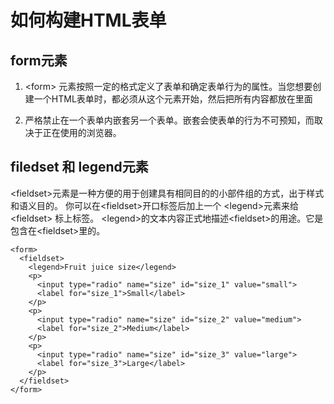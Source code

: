 # 如何构建HTML表单

## form元素

1.  \<form\> 元素按照一定的格式定义了表单和确定表单行为的属性。当您想要创建一个HTML表单时，都必须从这个元素开始，然后把所有内容都放在里面

2. 严格禁止在一个表单内嵌套另一个表单。嵌套会使表单的行为不可预知，而取决于正在使用的浏览器。

## filedset 和 legend元素

\<fieldset\>元素是一种方便的用于创建具有相同目的的小部件组的方式，出于样式和语义目的。 
你可以在\<fieldset\>开口标签后加上一个 \<legend\>元素来给\<fieldset\> 标上标签。 
\<legend\>的文本内容正式地描述\<fieldset\>的用途。它是包含在\<fieldset\>里的。

```
<form>
  <fieldset>
    <legend>Fruit juice size</legend>
    <p>
      <input type="radio" name="size" id="size_1" value="small">
      <label for="size_1">Small</label>
    </p>
    <p>
      <input type="radio" name="size" id="size_2" value="medium">
      <label for="size_2">Medium</label>
    </p>
    <p>
      <input type="radio" name="size" id="size_3" value="large">
      <label for="size_3">Large</label>
    </p>
  </fieldset>
</form>

```
